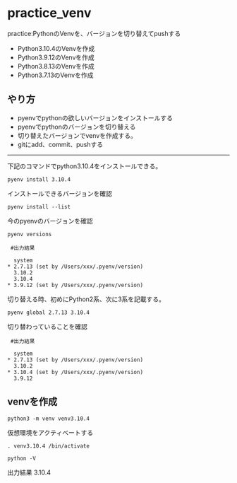 # practice_venv
practice:PythonのVenvを、バージョンを切り替えてpushする

- Python3.10.4のVenvを作成
- Python3.9.12のVenvを作成
- Python3.8.13のVenvを作成
- Python3.7.13のVenvを作成

## やり方
- pyenvでpythonの欲しいバージョンをインストールする
- pyenvでpythonのバージョンを切り替える
- 切り替えたバージョンでvenvを作成する。
- gitにadd、commit、pushする


---
下記のコマンドでpython3.10.4をインストールできる。
```
pyenv install 3.10.4
```
インストールできるバージョンを確認
```
pyenv install --list
```
今のpyenvのバージョンを確認
```
pyenv versions
```
```
 #出力結果
 
  system
* 2.7.13 (set by /Users/xxx/.pyenv/version)
  3.10.2
  3.10.4
* 3.9.12 (set by /Users/xxx/.pyenv/version)
```
切り替える時、初めにPython2系、次に3系を記載する。
```
pyenv global 2.7.13 3.10.4
```
切り替わっていることを確認
```
 #出力結果
 
  system
* 2.7.13 (set by /Users/xxx/.pyenv/version)
  3.10.2
* 3.10.4 (set by /Users/xxx/.pyenv/version)
  3.9.12
```
## venvを作成
```
python3 -m venv venv3.10.4
```
仮想環境をアクティベートする
```
. venv3.10.4 /bin/activate
```
```
python -V
```
出力結果
3.10.4

